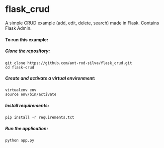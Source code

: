 # flask_crud
A simple CRUD example (add, edit, delete, search) made in Flask. Contains Flask Admin.

#### To run this example:

##### Clone the repository:

```
git clone https://github.com/ant-rod-silva/flask_crud.git
cd flask-crud
```

##### Create and activate a virtual environment:

```
virtualenv env
source env/bin/activate
```

##### Install requirements:

```
pip install -r requirements.txt
```

##### Run the application:

```
python app.py
```
